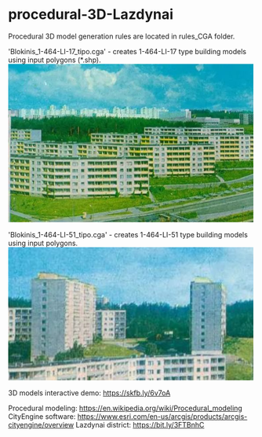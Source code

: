 # procedural-3D-Lazdynai

Procedural 3D model generation rules are located in rules_CGA folder. 

'Blokinis_1-464-LI-17_tipo.cga' - creates 1-464-LI-17 type building models using input polygons (*.shp).
<img src="/images/references/type_1-464-LI-17_photo.jpg" width="500"/>

'Blokinis_1-464-LI-51_tipo.cga' - creates 1-464-LI-51 type building models using input polygons.
<img src="/images/references/type_1-464-LI-51_photo.jpg" width="500"/>

3D models interactive demo: https://skfb.ly/6v7oA

Procedural modeling: https://en.wikipedia.org/wiki/Procedural_modeling
CityEngine software: https://www.esri.com/en-us/arcgis/products/arcgis-cityengine/overview
Lazdynai district: https://bit.ly/3FTBnhC
